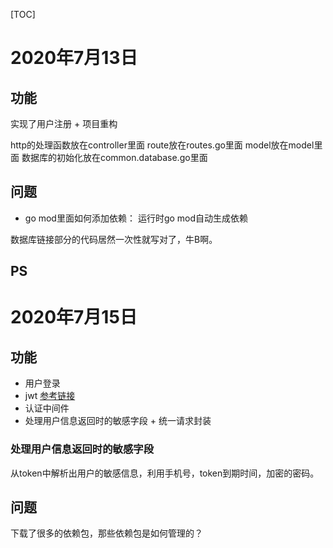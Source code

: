 [TOC]
# 2020年7月13日
## 功能
实现了用户注册 + 项目重构

http的处理函数放在controller里面
route放在routes.go里面
model放在model里面
数据库的初始化放在common.database.go里面
## 问题
- go mod里面如何添加依赖：
运行时go mod自动生成依赖

数据库链接部分的代码居然一次性就写对了，牛B啊。
## PS
# 2020年7月15日
## 功能
- 用户登录
- jwt [参考链接](https://baijiahao.baidu.com/s?id=1608021814182894637&wfr=spider&for=pc)
- 认证中间件 
- 处理用户信息返回时的敏感字段 + 统一请求封装
### 处理用户信息返回时的敏感字段
从token中解析出用户的敏感信息，利用手机号，token到期时间，加密的密码。
## 问题 
下载了很多的依赖包，那些依赖包是如何管理的？

